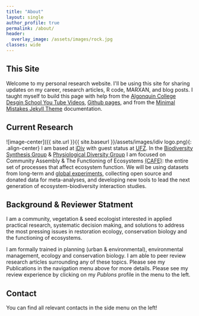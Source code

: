 ```yaml
---
title: "About"
layout: single
author_profile: true
permalink: /about/
header:
  overlay_image: /assets/images/rock.jpg
classes: wide    
---
```


## This Site
Welcome to my personal research website. I'll be using this site for sharing updates on my career, research articles, R code, MARXAN, and blog posts. I taught myself to build this page with help from the [Algonquin College Desgin School You Tube Videos](https://www.youtube.com/user/acinteractivedesign/videos), [Github pages](https://guides.github.com/features/pages/), and from the [Minimal Mistakes Jekyll Theme](https://mmistakes.github.io/minimal-mistakes/) documentation. 

## Current Research
![image-center]({{ site.url }}{{ site.baseurl }}/assets/images/idiv logo.png){: .align-center}
I am based at [iDiv](https://www.idiv.de/groups_and_people/employees/details/eshow/ladouceur_emma.html) with guest status at [UFZ](https://www.ufz.de/index.php?en=45949). In the [Biodiversity Synthesis Group](https://www.idiv.de/groups_and_people/core_groups/synthesis/research_areas.html) & [Physiological Diversity Group](https://www.ufz.de/index.php?de=34230) I am focused on Community Assembly & The Functioning of Ecosystems [(CAFE)](https://onlinelibrary.wiley.com/doi/full/10.1111/ele.12895): the entire set of processes that affect ecosystem function. We will be using datasets from long-term and [global experiments](http://www.nutnet.umn.edu/), collecting open source and donated data for meta-analyses, and developing new tools to lead the next generation of ecosystem-biodiversity interaction studies.


## Background & Reviewer Statment
I am a community, vegetation & seed ecologist interested in applied practical research, systematic decision making, and solutions to address the most pressing issues in restoration ecology, conservation biology and the functioning of ecosystems.

I am formally trained in planning (urban & environmental), environmental management, ecology and conservation biology. I am able to peer review research articles surrounding any of these topics. Please see my Publications in the navigation menu above for more details. Please see my review experience by clicking on my *Publons* profile in the menu to the left.


## Contact 
You can find all relevant contacts in the side menu on the left!



